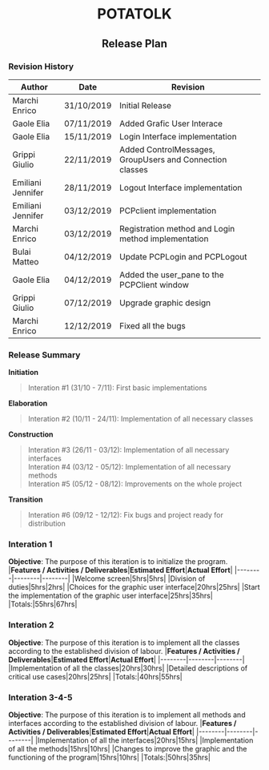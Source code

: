 # <center> **POTATOLK** </center>
## <center> **Release Plan** </center>

### **Revision History**
|**Author**|**Date**|**Revision**|
|--------|--------|--------|
|Marchi Enrico|31/10/2019|Initial Release|
|Gaole Elia|07/11/2019|Added Grafic User Interace|
|Gaole Elia|15/11/2019|Login Interface implementation|
|Grippi Giulio|22/11/2019|Added ControlMessages, GroupUsers and Connection  classes|
|Emiliani Jennifer|28/11/2019|Logout Interface implementation|
|Emiliani Jennifer|03/12/2019|PCPclient implementation|
|Marchi Enrico|03/12/2019|Registration method and Login method implementation|
|Bulai Matteo|04/12/2019|Update PCPLogin and PCPLogout|
|Gaole Elia|04/12/2019|Added the user_pane to the PCPClient window|
|Grippi Giulio|07/12/2019|Upgrade graphic design|
|Marchi Enrico|12/12/2019|Fixed all the bugs|

### **Release Summary**
**Initiation**  
>Interation #1  (31/10 - 7/11): First basic implementations

**Elaboration**
>Interation #2 (10/11 - 24/11): Implementation of all necessary classes

**Construction**
>Interation #3 (26/11 - 03/12): Implementation of all necessary interfaces  
>Interation #4 (03/12 - 05/12): Implementation of all necessary methods  
>Interation #5 (05/12 - 08/12): Improvements on the whole project

**Transition**
>Interation #6 (09/12 - 12/12): Fix bugs and project ready for distribution  

### **Interation 1**
**Objective**: The purpose of this iteration is to initialize the program.
|**Features / Activities / Deliverables**|**Estimated Effort**|**Actual Effort**|
|--------|--------|--------|
|Welcome screen|5hrs|5hrs|
|Division of duties|5hrs|2hrs|
|Choices for the graphic user interface|20hrs|25hrs|
|Start the implementation of the graphic user interface|25hrs|35hrs|
|Totals:|55hrs|67hrs|
### **Interation 2**
**Objective**: The purpose of this iteration is to implement all the classes according to the established division of labour.
|**Features / Activities / Deliverables**|**Estimated Effort**|**Actual Effort**|
|--------|--------|--------|
|Implementation of all the classes|20hrs|30hrs|
|Detailed descriptions of critical use cases|20hrs|25hrs|
|Totals:|40hrs|55hrs|
### **Interation 3-4-5**
**Objective**: The purpose of this iteration is to implement all methods and interfaces according to the established division of labour.
|**Features / Activities / Deliverables**|**Estimated Effort**|**Actual Effort**|
|--------|--------|--------|
|Implementation of all the interfaces|20hrs|15hrs|
|Implementation of all the methods|15hrs|10hrs|
|Changes to improve the graphic and the functioning of the program|15hrs|10hrs|
|Totals:|50hrs|35hrs|